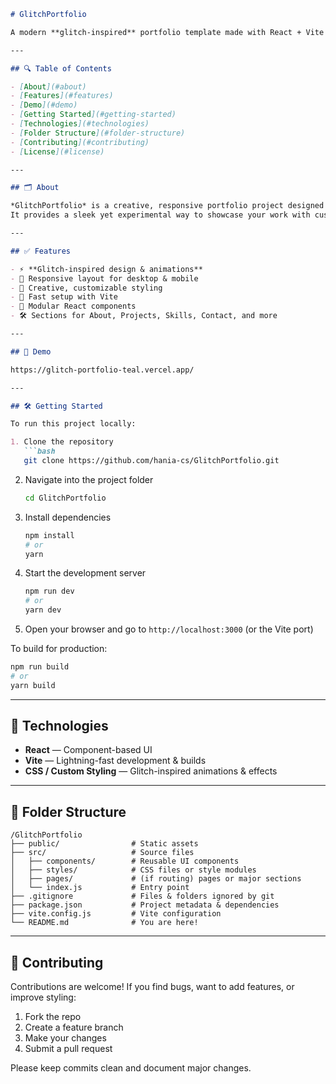 

````markdown
# GlitchPortfolio

A modern **glitch-inspired** portfolio template made with React + Vite + Vanilla CSS to showcase personal projects, experience, and creative design.

---

## 🔍 Table of Contents

- [About](#about)  
- [Features](#features)  
- [Demo](#demo)  
- [Getting Started](#getting-started)  
- [Technologies](#technologies)  
- [Folder Structure](#folder-structure)  
- [Contributing](#contributing)  
- [License](#license)  

---

## 🗂️ About

*GlitchPortfolio* is a creative, responsive portfolio project designed around a **glitch aesthetic**.  
It provides a sleek yet experimental way to showcase your work with custom animations, effects, and a modern UI.  

---

## ✅ Features

- ⚡ **Glitch-inspired design & animations**  
- 📱 Responsive layout for desktop & mobile  
- 🎨 Creative, customizable styling  
- 🚀 Fast setup with Vite  
- 🧩 Modular React components  
- 🛠 Sections for About, Projects, Skills, Contact, and more  

---

## 🚀 Demo

https://glitch-portfolio-teal.vercel.app/

---

## 🛠 Getting Started

To run this project locally:

1. Clone the repository  
   ```bash
   git clone https://github.com/hania-cs/GlitchPortfolio.git
````

2. Navigate into the project folder

   ```bash
   cd GlitchPortfolio
   ```
3. Install dependencies

   ```bash
   npm install
   # or
   yarn
   ```
4. Start the development server

   ```bash
   npm run dev
   # or
   yarn dev
   ```
5. Open your browser and go to `http://localhost:3000` (or the Vite port)

To build for production:

```bash
npm run build
# or
yarn build
```

---

## 🧰 Technologies

* **React** — Component-based UI
* **Vite** — Lightning-fast development & builds
* **CSS / Custom Styling** — Glitch-inspired animations & effects

---

## 📁 Folder Structure

```
/GlitchPortfolio
├── public/                # Static assets
├── src/                   # Source files
│   ├── components/        # Reusable UI components
│   ├── styles/            # CSS files or style modules
│   ├── pages/             # (if routing) pages or major sections
│   └── index.js           # Entry point
├── .gitignore             # Files & folders ignored by git
├── package.json           # Project metadata & dependencies
├── vite.config.js         # Vite configuration
└── README.md              # You are here!
```

---

## 🤝 Contributing

Contributions are welcome! If you find bugs, want to add features, or improve styling:

1. Fork the repo
2. Create a feature branch
3. Make your changes
4. Submit a pull request

Please keep commits clean and document major changes.

